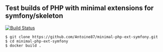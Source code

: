 ## Test builds of PHP with minimal extensions for symfony/skeleton

[![Build Status](https://travis-ci.org/Antoine87/minimal-php-ext-symfony.svg?branch=master)](https://travis-ci.org/Antoine87/minimal-php-ext-symfony)

```shell
$ git clone https://github.com/Antoine87/minimal-php-ext-symfony.git
$ cd minimal-php-ext-symfony
$ docker build .
```
